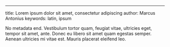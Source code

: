 ---
title: Lorem ipsum dolor sit amet, consectetur adipiscing
author: Marcus Antonius
keywords: latin, ipsum

No metadata end. Vestibulum tortor quam, feugiat vitae, ultricies eget, tempor sit amet, ante. Donec eu libero sit amet quam egestas semper. Aenean ultricies mi vitae est. Mauris placerat eleifend leo.